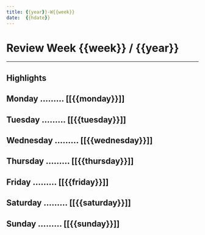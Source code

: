 ```yaml
---
title: {{year}}-W{{week}}
date:  {{hdate}}
---
```


# Review Week {{week}} / {{year}}

---

## Highlights

## Monday     .........  [[{{monday}}]]
## Tuesday    .........  [[{{tuesday}}]]
## Wednesday  .........  [[{{wednesday}}]]
## Thursday   .........  [[{{thursday}}]]
## Friday     .........  [[{{friday}}]]
## Saturday   .........  [[{{saturday}}]]
## Sunday     .........  [[{{sunday}}]]
